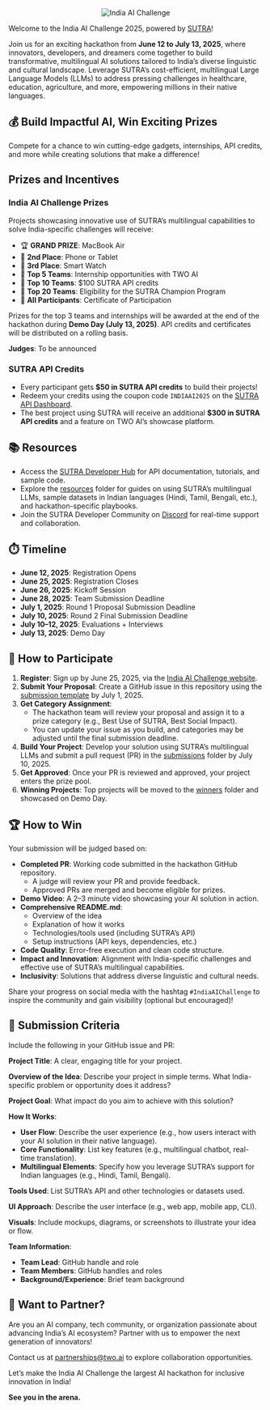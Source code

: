 <div align="center" id="top">
  <Image src="./.assets/india-ai-challenge-banner.svg" alt="India AI Challenge" width={750} height="auto" />
</div>

Welcome to the India AI Challenge 2025, powered by [SUTRA](https://www.two.ai/sutra)!

Join us for an exciting hackathon from **June 12 to July 13, 2025**, where innovators, developers, and dreamers come together to build transformative, multilingual AI solutions tailored to India’s diverse linguistic and cultural landscape. Leverage SUTRA’s cost-efficient, multilingual Large Language Models (LLMs) to address pressing challenges in healthcare, education, agriculture, and more, empowering millions in their native languages.

## 💰 Build Impactful AI, Win Exciting Prizes

Compete for a chance to win cutting-edge gadgets, internships, API credits, and more while creating solutions that make a difference!

## Prizes and Incentives

### India AI Challenge Prizes
Projects showcasing innovative use of SUTRA’s multilingual capabilities to solve India-specific challenges will receive:
- 🏆 **GRAND PRIZE**: MacBook Air
- 🥈 **2nd Place**: Phone or Tablet
- 🥉 **3rd Place**: Smart Watch
- 🏅 **Top 5 Teams**: Internship opportunities with TWO AI
- 🏅 **Top 10 Teams**: $100 SUTRA API credits
- 🏅 **Top 20 Teams**: Eligibility for the SUTRA Champion Program
- 🏅 **All Participants**: Certificate of Participation

Prizes for the top 3 teams and internships will be awarded at the end of the hackathon during **Demo Day (July 13, 2025)**. API credits and certificates will be distributed on a rolling basis.

**Judges**: To be announced

### SUTRA API Credits
- Every participant gets **$50 in SUTRA API credits** to build their projects!
- Redeem your credits using the coupon code `INDIAAI2025` on the [SUTRA API Dashboard](https://www.two.ai/sutra/dashboard).
- The best project using SUTRA will receive an additional **$300 in SUTRA API credits** and a feature on TWO AI’s showcase platform.

## 📚 Resources

- Access the [SUTRA Developer Hub](https://www.two.ai/sutra/developer) for API documentation, tutorials, and sample code.
- Explore the [resources](/resources) folder for guides on using SUTRA’s multilingual LLMs, sample datasets in Indian languages (Hindi, Tamil, Bengali, etc.), and hackathon-specific playbooks.
- Join the SUTRA Developer Community on [Discord](https://discord.gg/sutra-ai) for real-time support and collaboration.

## ⏱️ Timeline

- **June 12, 2025**: Registration Opens
- **June 25, 2025**: Registration Closes
- **June 26, 2025**: Kickoff Session
- **June 28, 2025**: Team Submission Deadline
- **July 1, 2025**: Round 1 Proposal Submission Deadline
- **July 10, 2025**: Round 2 Final Submission Deadline
- **July 10–12, 2025**: Evaluations + Interviews
- **July 13, 2025**: Demo Day

## 🚀 How to Participate

1. **Register**: Sign up by June 25, 2025, via the [India AI Challenge website](https://www.indiaaichallenge.com).
2. **Submit Your Proposal**: Create a GitHub issue in this repository using the [submission template](./.github/ISSUE_TEMPLATE/submission-template.md) by July 1, 2025.
3. **Get Category Assignment**:
   - The hackathon team will review your proposal and assign it to a prize category (e.g., Best Use of SUTRA, Best Social Impact).
   - You can update your issue as you build, and categories may be adjusted until the final submission deadline.
4. **Build Your Project**: Develop your solution using SUTRA’s multilingual LLMs and submit a pull request (PR) in the [submissions](/submissions) folder by July 10, 2025.
5. **Get Approved**: Once your PR is reviewed and approved, your project enters the prize pool.
6. **Winning Projects**: Top projects will be moved to the [winners](/winners) folder and showcased on Demo Day.

## 🏆 How to Win

Your submission will be judged based on:
- **Completed PR**: Working code submitted in the hackathon GitHub repository.
  - A judge will review your PR and provide feedback.
  - Approved PRs are merged and become eligible for prizes.
- **Demo Video**: A 2–3 minute video showcasing your AI solution in action.
- **Comprehensive README.md**:
  - Overview of the idea
  - Explanation of how it works
  - Technologies/tools used (including SUTRA’s API)
  - Setup instructions (API keys, dependencies, etc.)
- **Code Quality**: Error-free execution and clean code structure.
- **Impact and Innovation**: Alignment with India-specific challenges and effective use of SUTRA’s multilingual capabilities.
- **Inclusivity**: Solutions that address diverse linguistic and cultural needs.

Share your progress on social media with the hashtag `#IndiaAIChallenge` to inspire the community and gain visibility (optional but encouraged)!

## 📌 Submission Criteria

Include the following in your GitHub issue and PR:

**Project Title**: A clear, engaging title for your project.

**Overview of the Idea**: Describe your project in simple terms. What India-specific problem or opportunity does it address?

**Project Goal**: What impact do you aim to achieve with this solution?

**How It Works**:
- **User Flow**: Describe the user experience (e.g., how users interact with your AI solution in their native language).
- **Core Functionality**: List key features (e.g., multilingual chatbot, real-time translation).
- **Multilingual Elements**: Specify how you leverage SUTRA’s support for Indian languages (e.g., Hindi, Tamil, Bengali).

**Tools Used**: List SUTRA’s API and other technologies or datasets used.

**UI Approach**: Describe the user interface (e.g., web app, mobile app, CLI).

**Visuals**: Include mockups, diagrams, or screenshots to illustrate your idea or flow.

**Team Information**:
- **Team Lead**: GitHub handle and role
- **Team Members**: GitHub handles and roles
- **Background/Experience**: Brief team background

## 🤝 Want to Partner?

Are you an AI company, tech community, or organization passionate about advancing India’s AI ecosystem? Partner with us to empower the next generation of innovators!

Contact us at [partnerships@two.ai](mailto:partnerships@two.ai) to explore collaboration opportunities.

Let’s make the India AI Challenge the largest AI hackathon for inclusive innovation in India!

**See you in the arena.**
